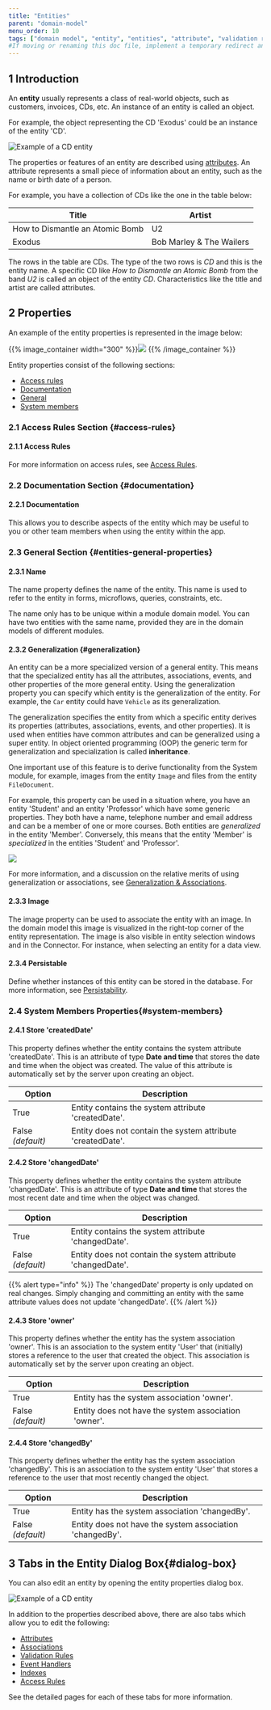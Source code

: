 ```yaml
---
title: "Entities"
parent: "domain-model"
menu_order: 10
tags: ["domain model", "entity", "entities", "attribute", "validation rule", "even handler", "access rule", "studio pro"]
#If moving or renaming this doc file, implement a temporary redirect and let the respective team know they should update the URL in the product. See Mapping to Products for more details.
---
```


## 1 Introduction

An **entity** usually represents a class of real-world objects, such as customers, invoices, CDs, etc. An instance of an entity is called an object.

For example, the object representing the CD 'Exodus' could be an instance of the entity 'CD'.

![Example of a CD entity](attachments/domain-model/example-entity.png) 

The properties or features of an entity are described using [attributes](attributes). An attribute represents a small piece of information about an entity, such as the name or birth date of a person.

For example, you have a collection of CDs like the one in the table below:

| Title | Artist |
| --- | --- |
| How to Dismantle an Atomic Bomb | U2 |
| Exodus | Bob Marley & The Wailers |

The rows in the table are CDs. The type of the two rows is *CD* and this is the entity name. A specific CD like *How to Dismantle an Atomic Bomb* from the band *U2* is called an object of the entity *CD*. Characteristics like the title and artist are called attributes.

## 2 Properties

An example of the entity properties is represented in the image below:

{{% image_container width="300" %}}![](attachments/domain-model/entity-properties.png)
{{% /image_container %}}

Entity properties consist of the following sections:

* [Access rules](#access-rules)
* [Documentation](#documentation)
* [General](#entities-general-properties)
* [System members](#system-members)

### 2.1 Access Rules Section {#access-rules}

#### 2.1.1 Access Rules

For more information on access rules, see [Access Rules](access-rules).

### 2.2 Documentation Section {#documentation}

#### 2.2.1 Documentation

This allows you to describe aspects of the entity which may be useful to you or other team members when using the entity within the app.

### 2.3 General Section {#entities-general-properties}

#### 2.3.1 Name

The name property defines the name of the entity. This name is used to refer to the entity in forms, microflows, queries, constraints, etc.

The name only has to be unique within a module domain model. You can have two entities with the same name, provided they are in the domain models of different modules.

#### 2.3.2 Generalization {#generalization}

An entity can be a more specialized version of a general entity. This means that the specialized entity has all the attributes, associations, events, and other properties of the more general entity. Using the generalization property you can specify which entity is the generalization of the entity. For example, the `Car` entity could have `Vehicle` as its generalization.

The generalization specifies the entity from which a specific entity derives its properties (attributes, associations, events, and other properties). It is used when entities have common attributes and can be generalized using a super entity. In object oriented programming (OOP) the generic term for generalization and specialization is called **inheritance**.

One important use of this feature is to derive functionality from the System module, for example, images from the entity `Image` and files from the entity `FileDocument`. 

For example, this property can be used in a situation where, you have an entity 'Student' and an entity 'Professor' which have some generic properties. They both have a name, telephone number and email address and can be a member of one or more courses. Both entities are *generalized* in the entity 'Member'. Conversely, this means that the entity 'Member' is *specialized* in the entities 'Student' and 'Professor'.

![](attachments/domain-model/917900.png)

For more information, and a discussion on the relative merits of using generalization or associations, see [Generalization & Associations](generalization-and-association).

#### 2.3.3 Image

The image property can be used to associate the entity with an image. In the domain model this image is visualized in the right-top corner of the entity representation. The image is also visible in entity selection windows and in the Connector. For instance, when selecting an entity for a data view.

#### 2.3.4 Persistable

Define whether instances of this entity can be stored in the database. For more information, see [Persistability](persistability).

### 2.4 System Members Properties{#system-members}

#### 2.4.1 Store 'createdDate'

This property defines whether the entity contains the system attribute 'createdDate'. This is an attribute of type **Date and time** that stores the date and time when the object was created. The value of this attribute is automatically set by the server upon creating an object.

| Option | Description |
| --- | --- |
| True | Entity contains the system attribute 'createdDate'. |
| False  *(default)* | Entity does not contain the system attribute 'createdDate'. |

#### 2.4.2 Store 'changedDate'

This property defines whether the entity contains the system attribute 'changedDate'. This is an attribute of type **Date and time** that stores the most recent date and time when the object was changed.

| Option | Description |
| --- | --- |
| True | Entity contains the system attribute 'changedDate'. |
| False  *(default)* | Entity does not contain the system attribute 'changedDate'. |

{{% alert type="info" %}}
The 'changedDate' property is only updated on real changes. Simply changing and committing an entity with the same attribute values does not update 'changedDate'.
{{% /alert %}}

#### 2.4.3 Store 'owner'

This property defines whether the entity has the system association 'owner'. This is an association to the system entity 'User' that (initially) stores a reference to the user that created the object. This association is automatically set by the server upon creating an object.

| Option | Description |
| --- | --- |
| True | Entity has the system association 'owner'. |
| False  *(default)* | Entity does not have the system association 'owner'. |

#### 2.4.4 Store 'changedBy'

This property defines whether the entity has the system association 'changedBy'. This is an association to the system entity 'User' that stores a reference to the user that most recently changed the object.

| Option | Description |
| --- | --- |
| True | Entity has the system association 'changedBy'. |
| False *(default)*  | Entity does not have the system association 'changedBy'. |

## 3 Tabs in the Entity Dialog Box{#dialog-box}

You can also edit an entity by opening the entity properties dialog box.

![Example of a CD entity](attachments/domain-model/example-entity.png)

In addition to the properties described above, there are also tabs which allow you to edit the following:

*   [Attributes](attributes)
*   [Associations](associations)
*   [Validation Rules](validation-rules)
*   [Event Handlers](event-handlers)
*   [Indexes](indexes)
*   [Access Rules](access-rules)

See the detailed pages for each of these tabs for more information.
